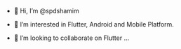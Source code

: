 - 👋 Hi, I’m @spdshamim
- 👀 I’m interested in Flutter, Android and Mobile Platform.

- 💞️ I’m looking to collaborate on Flutter ...


<!---
spdshamim/spdshamim is a ✨ special ✨ repository because its `README.md` (this file) appears on your GitHub profile.
You can click the Preview link to take a look at your changes.
--->
